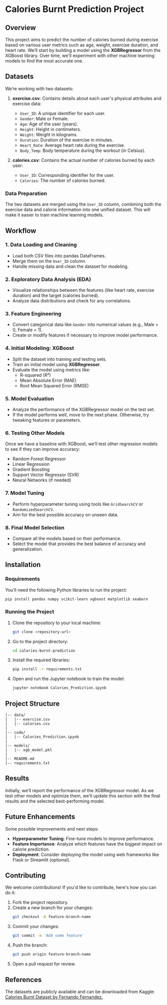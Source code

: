 # Calories Burnt Prediction Project

## Overview

This project aims to predict the number of calories burned during exercise based on various user metrics such as age, weight, exercise duration, and heart rate. We’ll start by building a model using the **XGBRegressor** from the XGBoost library. Over time, we'll experiment with other machine learning models to find the most accurate one.

## Datasets

We’re working with two datasets:

1. **exercise.csv**: Contains details about each user's physical attributes and exercise data:
   - `User_ID`: A unique identifier for each user.
   - `Gender`: Male or Female.
   - `Age`: Age of the user (years).
   - `Height`: Height in centimeters.
   - `Weight`: Weight in kilograms.
   - `Duration`: Duration of the exercise in minutes.
   - `Heart_Rate`: Average heart rate during the exercise.
   - `Body_Temp`: Body temperature during the workout (in Celsius).

2. **calories.csv**: Contains the actual number of calories burned by each user:
   - `User_ID`: Corresponding identifier for the user.
   - `Calories`: The number of calories burned.

### Data Preparation

The two datasets are merged using the `User_ID` column, combining both the exercise data and calorie information into one unified dataset. This will make it easier to train machine learning models.

## Workflow

### 1. Data Loading and Cleaning
   - Load both CSV files into pandas DataFrames.
   - Merge them on the `User_ID` column.
   - Handle missing data and clean the dataset for modeling.

### 2. Exploratory Data Analysis (EDA)
   - Visualize relationships between the features (like heart rate, exercise duration) and the target (calories burned).
   - Analyze data distributions and check for any correlations.

### 3. Feature Engineering
   - Convert categorical data like `Gender` into numerical values (e.g., Male = 0, Female = 1).
   - Create or modify features if necessary to improve model performance.

### 4. Initial Modeling: XGBoost
   - Split the dataset into training and testing sets.
   - Train an initial model using **XGBRegressor**.
   - Evaluate the model using metrics like:
     - R-squared (R²)
     - Mean Absolute Error (MAE)
     - Root Mean Squared Error (RMSE)
   
### 5. Model Evaluation
   - Analyze the performance of the XGBRegressor model on the test set.
   - If the model performs well, move to the next phase. Otherwise, try tweaking features or parameters.

### 6. Testing Other Models
   Once we have a baseline with XGBoost, we’ll test other regression models to see if they can improve accuracy:
   - Random Forest Regressor
   - Linear Regression
   - Gradient Boosting
   - Support Vector Regressor (SVR)
   - Neural Networks (if needed)

### 7. Model Tuning
   - Perform hyperparameter tuning using tools like `GridSearchCV` or `RandomizedSearchCV`.
   - Aim for the best possible accuracy on unseen data.

### 8. Final Model Selection
   - Compare all the models based on their performance.
   - Select the model that provides the best balance of accuracy and generalization.

## Installation

### Requirements

You’ll need the following Python libraries to run the project:

```bash
pip install pandas numpy scikit-learn xgboost matplotlib seaborn
```

### Running the Project

1. Clone the repository to your local machine:

   ```bash
   git clone <repository-url>
   ```

2. Go to the project directory:

   ```bash
   cd calories-burnt-prediction
   ```

3. Install the required libraries:

   ```bash
   pip install -r requirements.txt
   ```

4. Open and run the Jupyter notebook to train the model:

   ```bash
   jupyter notebook Calories_Prediction.ipynb
   ```

## Project Structure

```
|-- data/
|   |-- exercise.csv
|   |-- calories.csv
|
|-- code/
|   |-- Calories_Prediction.ipynb
|
|-- models/
|   |-- xgb_model.pkl
|
|-- README.md
|-- requirements.txt
```

## Results

Initially, we’ll report the performance of the XGBRegressor model. As we test other models and optimize them, we’ll update this section with the final results and the selected best-performing model.

## Future Enhancements

Some possible improvements and next steps:
- **Hyperparameter Tuning**: Fine-tune models to improve performance.
- **Feature Importance**: Analyze which features have the biggest impact on calorie prediction.
- **Deployment**: Consider deploying the model using web frameworks like Flask or Streamlit (optional).

## Contributing

We welcome contributions! If you'd like to contribute, here's how you can do it:

1. Fork the project repository.
2. Create a new branch for your changes:
   ```bash
   git checkout -b feature-branch-name
   ```
3. Commit your changes:
   ```bash
   git commit -m 'Add some feature'
   ```
4. Push the branch:
   ```bash
   git push origin feature-branch-name
   ```
5. Open a pull request for review.

## References
The datasets are publicly available and can be downloaded from Kaggle: [ Calories Burnt Dataset by Fernando Fernandez.](kaggle.com/datasets/fmendes/fmendesdat263xdemos/data)

